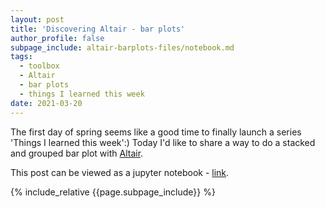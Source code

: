 ```yaml
---
layout: post
title: 'Discovering Altair - bar plots'
author_profile: false
subpage_include: altair-barplots-files/notebook.md
tags:
  - toolbox
  - Altair
  - bar plots
  - things I learned this week
date: 2021-03-20
---
```


The first day of spring seems like a good time to finally launch a series 'Things I learned this week':)
Today I'd like to share a way to do a stacked and grouped bar plot with [Altair](https://altair-viz.github.io/index.html).

This post can be viewed as a jupyter notebook - [link](https://nbviewer.jupyter.org/github/gosiao/notebooks/blob/main/altair_stacked_grouped_sorted_barchart/notebook.ipynb).


{% include_relative {{page.subpage_include}} %}


